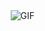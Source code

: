 <img align="right" alt="GIF" src="https://user-images.githubusercontent.com/57030042/156758907-e57c6c0d-475f-4cb8-be08-6400103898b9.jpg"/>



